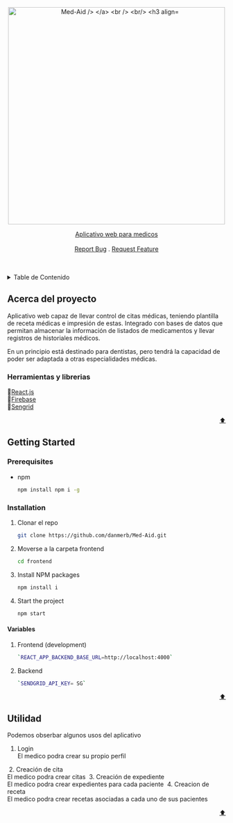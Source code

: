 <div id="top"></div>


<div align="center">
 <a 
    href="https://www.med-aid.software/login" target="_blank"><img src="https://github.com/danmerb/Med-Aid/blob/master/frontend/src/assets/logoMed.png" width="500" alt="Med-Aid />
 </a>
  <br />
  <br/>
  <h3 align="center"></h3>

  <p align="center">
    Aplicativo web para medicos
    <br />    
    <br />    
    <a href="https://github.com/danmerb/Med-Aid/issues">Report Bug</a>
   .
    <a href="https://github.com/danmerb/Med-Aid/issues">Request Feature</a>
   <br/>
   <br/>
   <span>
      <!-- ALL-CONTRIBUTORS-BADGE:START - Do not remove or modify this section -->
      <img alt="" src="https://img.shields.io/badge/Deployed-Heroku-blue">
      <img alt="" src="https://img.shields.io/badge/Contributors-5-blueviolet">
      <img alt="" src="https://img.shields.io/badge/license-MIT-green">         
    <!-- ALL-CONTRIBUTORS-BADGE:END -->
    </span>
  </p>
   
   


</div>
   
<!-- TABLE OF CONTENTS -->
<details>
  <summary>Table de Contenido</summary>
  <ol>
    <li>
      <a href="#acerca-del-proyecto">Acerca del proyecto</a>
      <ul>
        <li><a href="#herramientas-y-librerias">Herramientas y librerias</a></li>
      </ul>
    </li>
    <li>
      <a href="#getting-started">Getting Started</a>
      <ul>
        <li><a href="#prerequisites">Prerequisites</a></li>
        <li><a href="#installation">Instalación</a></li>
        <li><a href="#variables">Variables</a></li>
      </ul>
    </li>    
    <li><a href="#utilidad">Utilidad</a></li>
   
    
  </ol>
</details>

<!-- ACERCA DEL PROYECTO-->
## Acerca del proyecto
Aplicativo web capaz de llevar control de citas médicas, teniendo plantilla de receta médicas e impresión de estas. Integrado con bases de datos que permitan almacenar la información de listados de medicamentos y llevar registros de historiales médicos.

En un principio está destinado para  dentistas, pero tendrá la capacidad de poder ser adaptada a otras especialidades médicas.





### Herramientas y librerias



📌[React.js](https://reactjs.org/)
 <br/>
📌[Firebase](https://firebase.google.com/?hl=es-419&gclid=Cj0KCQiA47GNBhDrARIsAKfZ2rDVEqMPEgpBObrlvZFuwGxgZLFGPosYUiptlkShJK1HKJzz6HAmixYaApR0EALw_wcB&gclsrc=aw.ds)
 <br/>
📌[Sengrid](https://sendgrid.com/)


<p align="right"><a href="#top">⬆️</a></p>

<!-- GETTING STARTED -->
## Getting Started

### Prerequisites


* npm
  ```sh
  npm install npm i -g
  ```

### Installation



1. Clonar el repo
   ```sh
   git clone https://github.com/danmerb/Med-Aid.git
   ```
2. Moverse a la carpeta frontend
   ```sh
   cd frontend
   ```
3. Install NPM packages
   ```sh
   npm install i
   ```
4. Start the project
   ```sh
   npm start
   ```

#### Variables
   
1. Frontend (development)
   ```sh
   `REACT_APP_BACKEND_BASE_URL=http://localhost:4000` 
   ```
2. Backend
   ```sh
   `SENDGRID_API_KEY= SG`
   ```
<p align="right"><a href="#top">⬆️</a></p>
   
<!-- UTILIDAD -->
## Utilidad
   Podemos obserbar algunos usos del aplicativo
   1. Login
    <br/>
   El  medico podra crear su propio perfil
   <img alt="" src="https://github.com/danmerb/Med-Aid/blob/master/frontend/src/assets/p1.png">
   2. Creación de cita
    <br/>
   El  medico podra crear citas
   <img alt="" src="https://github.com/danmerb/Med-Aid/blob/master/frontend/src/assets/p2.png">
   3. Creación de expediente
    <br/>
   El  medico podra crear expedientes para cada paciente
   <img alt="" src="https://github.com/danmerb/Med-Aid/blob/master/frontend/src/assets/p3.png">
   4. Creacion de receta
    <br/>
   El  medico podra crear recetas asociadas a cada uno de sus pacientes
   <img alt="" src="https://github.com/danmerb/Med-Aid/blob/master/frontend/src/assets/p4.png">


   
<p align="right"><a href="#top">⬆️</a></p>
   




   
   



